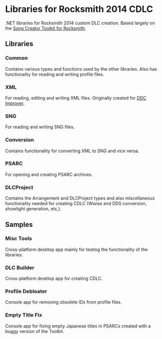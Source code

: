 # Libraries for Rocksmith 2014 CDLC

.NET libraries for Rocksmith 2014 custom DLC creation. Based largely on the [Song Creator Toolkit for Rocksmith](https://github.com/rscustom/rocksmith-custom-song-toolkit).

## Libraries

### Common

Contains various types and functions used by the other libraries. Also has functionality for reading and writing profile files.

### XML

For reading, editing and writing XML files. Originally created for [DDC Improver](https://github.com/iminashi/DDCImprover).

### SNG

For reading and writing SNG files.

### Conversion

Contains functionality for converting XML to SNG and vice versa.

### PSARC

For opening and creating PSARC archives.

### DLCProject

Contains the Arrangement and DLCProject types and also miscellaneous functionality needed for creating CDLC (Wwise and DDS conversion, showlight generation, etc,).

## Samples

### Misc Tools

Cross-platform desktop app mainly for testing the functionality of the libraries.

### DLC Builder

Cross-platform desktop app for creating CDLC.

### Profile Debloater

Console app for removing obsolete IDs from profile files.

### Empty Title Fix

Console app for fixing empty Japanese titles in PSARCs created with a buggy version of the Toolkit.

